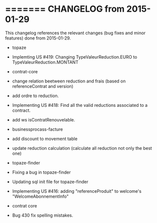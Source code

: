 =======
CHANGELOG from 2015-01-29
===================

This changelog references the relevant changes (bug fixes and minor features) done
from 2015-01-29.
 
 * topaze
  * Implemting US #419: Changing TypeValeurReduction.EURO to TypeValeurReduction.MONTANT
  
 * contrat-core
  * change relation beetween reduction and frais (based on referenceContrat and version)
  * add ordre to reduction.
  * Implementing US #418: Find all the valid reductions associated to a contract.
  * add ws isContratRenouvelable.
 
 * businessprocass-facture
  * add discount to movement table
  * update reduction calculation (calculate all reduction not only the best one)
 
 * topaze-finder
  * Fixing a bug in topaze-finder
  * Updating sql init file for topaze-finder
  * Implementing US #416: adding "referenceProduit" to welcome's "WelcomeAbonnementInfo"
  
 * contrat core
  * Bug 430 fix spelling mistakes.

  